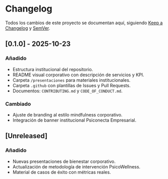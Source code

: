 # Changelog
Todos los cambios de este proyecto se documentan aquí, siguiendo [Keep a Changelog](https://keepachangelog.com/es-ES/1.0.0/) y [SemVer](https://semver.org/lang/es/).

## [0.1.0] - 2025-10-23
### Añadido
- Estructura institucional del repositorio.
- README visual corporativo con descripción de servicios y KPI.
- Carpeta `/presentaciones` para materiales institucionales.
- Carpeta `.github` con plantillas de Issues y Pull Requests.
- Documentos: `CONTRIBUTING.md` y `CODE_OF_CONDUCT.md`.

### Cambiado
- Ajuste de branding al estilo mindfulness corporativo.
- Integración de banner institucional Psiconecta Empresarial.

## [Unreleased]
### Añadido
- Nuevas presentaciones de bienestar corporativo.
- Actualización de metodología de intervención PsicoWellness.
- Material de casos de éxito con métricas reales.
